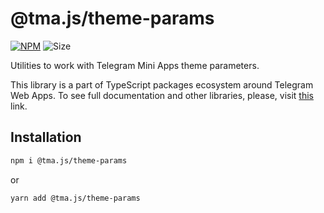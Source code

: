 # @tma.js/theme-params

[npm-badge]: https://img.shields.io/npm/v/@tma.js/theme-params?logo=npm

[npm-link]: https://npmjs.com/package/@tma.js/theme-params

[size-badge]: https://img.shields.io/bundlephobia/minzip/@tma.js/theme-params

[![NPM][npm-badge]][npm-link] 
![Size][size-badge]

Utilities to work with Telegram Mini Apps theme parameters.

This library is a part of TypeScript packages ecosystem around Telegram Web 
Apps. To see full documentation and other libraries, please, visit 
[this](https://docs.telegram-mini-apps.com/) link.

## Installation

```bash  
npm i @tma.js/theme-params
```  

or

```bash  
yarn add @tma.js/theme-params
```
